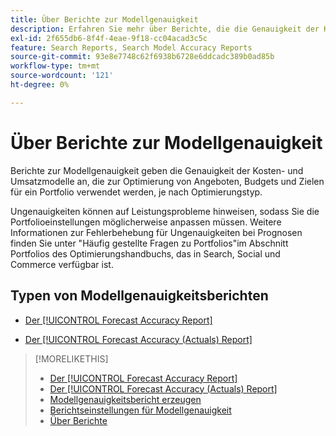 ```yaml
---
title: Über Berichte zur Modellgenauigkeit
description: Erfahren Sie mehr über Berichte, die die Genauigkeit der Kosten- und Umsatzmodelle angeben, die zur Optimierung eines Portfolios verwendet werden.
exl-id: 2f655db6-8f4f-4eae-9f18-cc04acad3c5c
feature: Search Reports, Search Model Accuracy Reports
source-git-commit: 93e8e7748c62f6938b6728e6ddcadc389b0ad85b
workflow-type: tm+mt
source-wordcount: '121'
ht-degree: 0%

---
```


# Über Berichte zur Modellgenauigkeit

Berichte zur Modellgenauigkeit geben die Genauigkeit der Kosten- und Umsatzmodelle an, die zur Optimierung von Angeboten, Budgets und Zielen für ein Portfolio verwendet werden, je nach Optimierungstyp.

Ungenauigkeiten können auf Leistungsprobleme hinweisen, sodass Sie die Portfolioeinstellungen möglicherweise anpassen müssen. Weitere Informationen zur Fehlerbehebung für Ungenauigkeiten bei Prognosen finden Sie unter &quot;Häufig gestellte Fragen zu Portfolios&quot;im Abschnitt Portfolios des Optimierungshandbuchs, das in Search, Social und Commerce verfügbar ist.<!-- verify convention for referencing Optimization Guide here -->

## Typen von Modellgenauigkeitsberichten

* [Der [!UICONTROL Forecast Accuracy Report]](forecast-accuracy-report.md)

* [Der [!UICONTROL Forecast Accuracy (Actuals) Report]](forecast-accuracy-actuals-report.md)

>[!MORELIKETHIS]
>
>* [Der [!UICONTROL Forecast Accuracy Report]](forecast-accuracy-report.md)
>* [Der [!UICONTROL Forecast Accuracy (Actuals) Report]](forecast-accuracy-actuals-report.md)
>* [ Modellgenauigkeitsbericht erzeugen](model-accuracy-report-generate.md)
>* [Berichtseinstellungen für Modellgenauigkeit](/help/search-social-commerce/reports/management/model-accuracy/model-accuracy-report-settings.md)
>* [Über Berichte](/help/search-social-commerce/reports/report-about.md)
